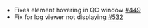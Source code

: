 * Fixes element hovering in QC window [#449](https://github.com/chgibb/PHAT/issues/449)
* Fix for log viewer not displaying [#532](https://github.com/chgibb/PHAT/issues/532) 
    